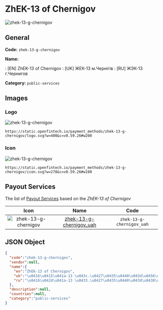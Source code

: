 
# ZhEK-13 of Chernigov 
![zhek-13-g-chernigov](https://static.openfintech.io/payment_methods/zhek-13-g-chernigov/logo.svg?w=400&c=v0.59.26#w200)  

## General 
**Code:** `zhek-13-g-chernigov` 
 
**Name:** 
 
:	[EN] ZhEK-13 of Chernigov 
:	[UK] ЖЕК-13 м.Чернігів 
:	[RU] ЖЭК-13 г.Чернигов 
 
**Category:** `public-services` 
 

## Images 

### Logo 
![zhek-13-g-chernigov](https://static.openfintech.io/payment_methods/zhek-13-g-chernigov/logo.svg?w=400&c=v0.59.26#w200)  

```
https://static.openfintech.io/payment_methods/zhek-13-g-chernigov/logo.svg?w=400&c=v0.59.26#w200
```  

### Icon 
![zhek-13-g-chernigov](https://static.openfintech.io/payment_methods/zhek-13-g-chernigov/icon.svg?w=278&c=v0.59.26#w100)  

```
https://static.openfintech.io/payment_methods/zhek-13-g-chernigov/icon.svg?w=278&c=v0.59.26#w100
```  

## Payout Services 
 
The list of [Payout Services](/payout-services/) based on the _ZhEK-13 of Chernigov_ 

|Icon|Name|Code| 
|:---:|:---:|:---:| 
|![zhek-13-g-chernigov](https://static.openfintech.io/payout_methods/zhek-13-g-chernigov/icon.png?w=278&c=v0.59.26#w40) |[zhek-13-g-chernigov_uah](/payout-services/zhek-13-g-chernigov_uah/)|`zhek-13-g-chernigov_uah`| 
 

## JSON Object 

```json
{
  "code":"zhek-13-g-chernigov",
  "vendor":null,
  "name":{
    "en":"ZhEK-13 of Chernigov",
    "uk":"\u0416\u0415\u041a-13 \u043c.\u0427\u0435\u0440\u043d\u0456\u0433\u0456\u0432",
    "ru":"\u0416\u042d\u041a-13 \u0433.\u0427\u0435\u0440\u043d\u0438\u0433\u043e\u0432"
  },
  "description":null,
  "countries":null,
  "category":"public-services"
}
```  
